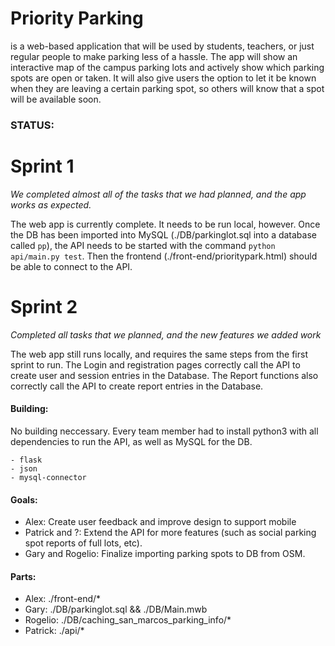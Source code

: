 # Priority Parking

is a web-based application that will be used by students, teachers, or just 
regular people to make parking less of a hassle. The app will show an 
interactive map of the campus parking lots and actively show which parking spots 
are open or taken. It will also give users the option to let it be known when 
they are leaving a certain parking spot, so others will know that a spot will 
be available soon.

### STATUS:

# Sprint 1

*We completed almost all of the tasks that we had planned, and the app works as
expected.*

The web app is currently complete. It needs to be run local, however. Once the DB
has been imported into MySQL (./DB/parkinglot.sql into a database called `pp`), 
the API needs to be started with the command `python api/main.py test`. Then the 
frontend (./front-end/prioritypark.html) should be able to connect to the API.

# Sprint 2

*Completed all tasks that we planned, and the new features we added work*

The web app still runs locally, and requires the same steps from the first sprint to run.
The Login and registration pages correctly call the API to create user and session entries 
in the Database. The Report functions also correctly call the API to create report entries 
in the Database.


#### Building:

No building neccessary. Every team member had to install python3 with all
dependencies to run the API, as well as MySQL for the DB. 

    - flask
    - json
    - mysql-connector
    

#### Goals:

- Alex: Create user feedback and improve design to support mobile
- Patrick and ?: Extend the API for more features (such as social parking spot 
    reports of full lots, etc).
- Gary and Rogelio: Finalize importing parking spots to DB from OSM.

#### Parts:

- Alex: ./front-end/*
- Gary: ./DB/parkinglot.sql && ./DB/Main.mwb
- Rogelio: ./DB/caching_san_marcos_parking_info/*
- Patrick: ./api/*
